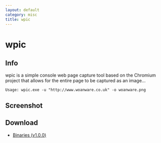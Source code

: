 ```yaml
---
layout: default
category: misc
title: wpic
---
```


# wpic #

## Info ##

wpic is a simple console web page capture tool based on the Chromium project that allows for the entire page to be captured as an image... 

`Usage: wpic.exe -u "http://www.woanware.co.uk" -o woanware.png` 

## Screenshot ##

## Download ##
- [Binaries (v1.0.0)](/downloads/wpic.v.1.0.0.zip)